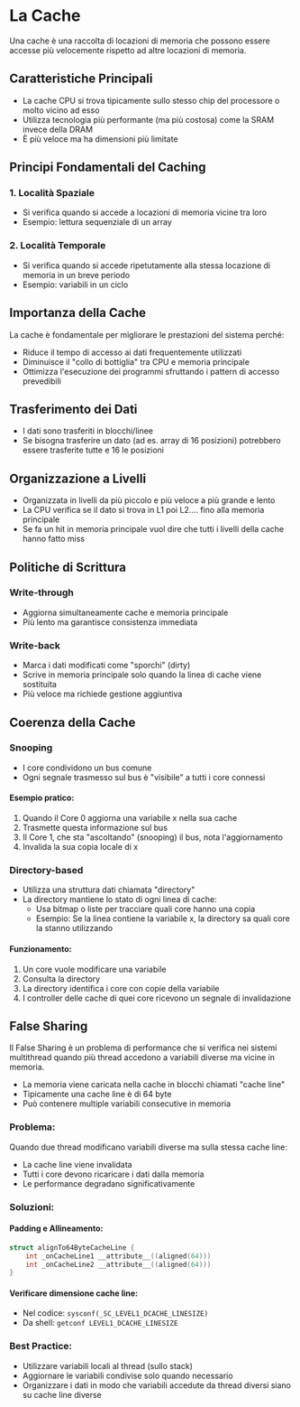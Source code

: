 
# La Cache

Una cache è una raccolta di locazioni di memoria che possono essere accesse più velocemente rispetto ad altre locazioni di memoria. 

## Caratteristiche Principali

* La cache CPU si trova tipicamente sullo stesso chip del processore o molto vicino ad esso
* Utilizza tecnologia più performante (ma più costosa) come la SRAM invece della DRAM
* È più veloce ma ha dimensioni più limitate

## Principi Fondamentali del Caching

### 1. Località Spaziale
* Si verifica quando si accede a locazioni di memoria vicine tra loro
* Esempio: lettura sequenziale di un array

### 2. Località Temporale
* Si verifica quando si accede ripetutamente alla stessa locazione di memoria in un breve periodo
* Esempio: variabili in un ciclo

## Importanza della Cache

La cache è fondamentale per migliorare le prestazioni del sistema perché:
* Riduce il tempo di accesso ai dati frequentemente utilizzati
* Diminuisce il "collo di bottiglia" tra CPU e memoria principale
* Ottimizza l'esecuzione dei programmi sfruttando i pattern di accesso prevedibili

## Trasferimento dei Dati
* I dati sono trasferiti in blocchi/linee
* Se bisogna trasferire un dato (ad es. array di 16 posizioni) potrebbero essere trasferite tutte e 16 le posizioni

## Organizzazione a Livelli
* Organizzata in livelli da più piccolo e più veloce a più grande e lento
* La CPU verifica se il dato si trova in L1 poi L2.... fino alla memoria principale 
* Se fa un hit in memoria principale vuol dire che tutti i livelli della cache hanno fatto miss

## Politiche di Scrittura

### Write-through 
* Aggiorna simultaneamente cache e memoria principale
* Più lento ma garantisce consistenza immediata

### Write-back 
* Marca i dati modificati come "sporchi" (dirty)
* Scrive in memoria principale solo quando la linea di cache viene sostituita
* Più veloce ma richiede gestione aggiuntiva

## Coerenza della Cache

### Snooping
* I core condividono un bus comune
* Ogni segnale trasmesso sul bus è "visibile" a tutti i core connessi

#### Esempio pratico:
1. Quando il Core 0 aggiorna una variabile x nella sua cache
2. Trasmette questa informazione sul bus
3. Il Core 1, che sta "ascoltando" (snooping) il bus, nota l'aggiornamento
4. Invalida la sua copia locale di x

### Directory-based
* Utilizza una struttura dati chiamata "directory"
* La directory mantiene lo stato di ogni linea di cache:
    * Usa bitmap o liste per tracciare quali core hanno una copia
    * Esempio: Se la linea contiene la variabile x, la directory sa quali core la stanno utilizzando

#### Funzionamento:
1. Un core vuole modificare una variabile
2. Consulta la directory
3. La directory identifica i core con copie della variabile
4. I controller delle cache di quei core ricevono un segnale di invalidazione

## False Sharing

Il False Sharing è un problema di performance che si verifica nei sistemi multithread quando più thread accedono a variabili diverse ma vicine in memoria.
* La memoria viene caricata nella cache in blocchi chiamati "cache line"
* Tipicamente una cache line è di 64 byte
* Può contenere multiple variabili consecutive in memoria

### Problema:
Quando due thread modificano variabili diverse ma sulla stessa cache line:
* La cache line viene invalidata
* Tutti i core devono ricaricare i dati dalla memoria
* Le performance degradano significativamente

### Soluzioni:

#### Padding e Allineamento:
```c
struct alignTo64ByteCacheLine {
    int _onCacheLine1 __attribute__((aligned(64)))
    int _onCacheLine2 __attribute__((aligned(64)))
}
```

#### Verificare dimensione cache line:
* Nel codice: `sysconf(_SC_LEVEL1_DCACHE_LINESIZE)`
* Da shell: `getconf LEVEL1_DCACHE_LINESIZE`

### Best Practice:
* Utilizzare variabili locali al thread (sullo stack)
* Aggiornare le variabili condivise solo quando necessario
* Organizzare i dati in modo che variabili accedute da thread diversi siano su cache line diverse
